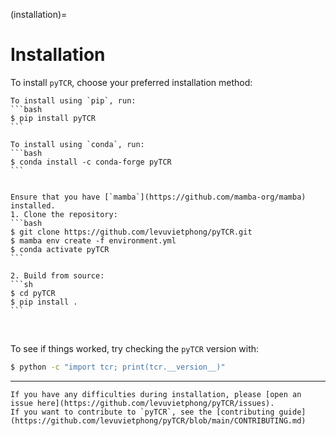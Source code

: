 (installation)=

# Installation

To install `pyTCR`, choose your preferred installation method:
````{tab} PyPI
To install using `pip`, run:
```bash
$ pip install pyTCR
```
````

````{tab} Conda Forge
To install using `conda`, run:
```bash
$ conda install -c conda-forge pyTCR
```
````

````{tab} Source code

Ensure that you have [`mamba`](https://github.com/mamba-org/mamba) installed.
1. Clone the repository:
```bash
$ git clone https://github.com/levuvietphong/pyTCR.git
$ mamba env create -f environment.yml
$ conda activate pyTCR
```

2. Build from source:
```sh
$ cd pyTCR
$ pip install .
```
````

<br>

To see if things worked, try checking the `pyTCR` version with:

```bash
$ python -c "import tcr; print(tcr.__version__)"
```

---

```{note}
If you have any difficulties during installation, please [open an issue here](https://github.com/levuvietphong/pyTCR/issues).  
If you want to contribute to `pyTCR`, see the [contributing guide](https://github.com/levuvietphong/pyTCR/blob/main/CONTRIBUTING.md)
```
